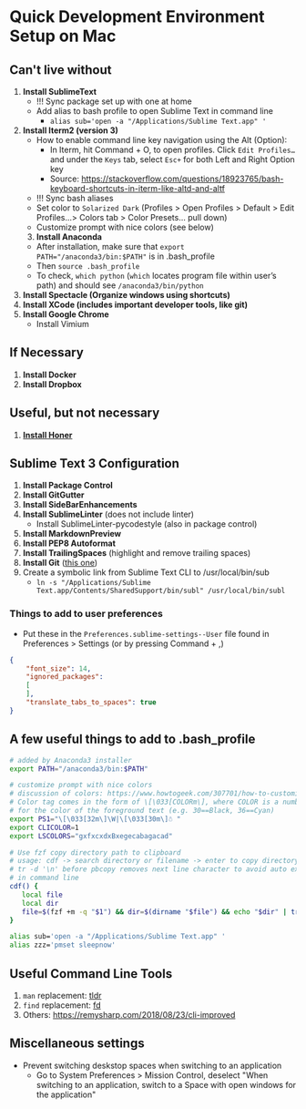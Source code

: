 # Quick Development Environment Setup on Mac

## Can't live without
1. __Install SublimeText__
	- !!! Sync package set up with one at home
	- Add alias to bash profile to open Sublime Text in command line
		- `alias sub='open -a "/Applications/Sublime Text.app" '`
2. __Install Iterm2 (version 3)__
	- How to enable command line key navigation using the Alt (Option):
		- In Iterm, hit Command + O, to open profiles. Click `Edit Profiles…` and under the `Keys` tab, select `Esc+` for both Left and Right Option key
		- Source: https://stackoverflow.com/questions/18923765/bash-keyboard-shortcuts-in-iterm-like-altd-and-altf
	- !!! Sync bash aliases
	- Set color to `Solarized Dark` (Profiles > Open Profiles > Default > Edit Profiles...> Colors tab > Color Presets... pull down)
	- Customize prompt with nice colors (see below)
	3. __Install Anaconda__
	- After installation, make sure that `export PATH="/anaconda3/bin:$PATH"` is in .bash_profile
	- Then `source .bash_profile`
	- To check, `which python` (`which` locates program file within user’s path) and should see `/anaconda3/bin/python`
4. __Install Spectacle (Organize windows using shortcuts)__
5. __Install XCode (includes important developer tools, like git)__
6. __Install Google Chrome__
	* Install Vimium

## If Necessary
1. __Install Docker__
2. __Install Dropbox__

## Useful, but not necessary
1. [__Install Honer__](https://github.com/puffnfresh/Honer.app)

## Sublime Text 3 Configuration
1. __Install Package Control__
2. __Install GitGutter__
3. __Install SideBarEnhancements__
4. __Install SublimeLinter__ (does not include linter)
	- Install SublimeLinter-pycodestyle (also in package control)
5. __Install MarkdownPreview__
6. __Install PEP8 Autoformat__
7. __Install TrailingSpaces__ (highlight and remove trailing spaces)
8. __Install Git__ ([this one](https://github.com/kemayo/sublime-text-git))
9. Create a symbolic link from Sublime Text CLI to /usr/local/bin/sub
	* `ln -s "/Applications/Sublime Text.app/Contents/SharedSupport/bin/subl" /usr/local/bin/subl`

### Things to add to user preferences
* Put these in the `Preferences.sublime-settings--User` file found in Preferences > Settings (or by pressing Command + ,)
```json
{
	"font_size": 14,
	"ignored_packages":
	[
	],
	"translate_tabs_to_spaces": true
}
```

## A few useful things to add to .bash_profile
```bash
# added by Anaconda3 installer
export PATH="/anaconda3/bin:$PATH"

# customize prompt with nice colors
# discussion of colors: https://www.howtogeek.com/307701/how-to-customize-and-colorize-your-bash-prompt/
# Color tag comes in the form of \[\033[COLORm\], where COLOR is a number
# for the color of the foreground text (e.g. 30==Black, 36==Cyan)
export PS1="\[\033[32m\]\W|\[\033[30m\]☃︎ "
export CLICOLOR=1
export LSCOLORS="gxfxcxdxBxegecabagacad"

# Use fzf copy directory path to clipboard
# usage: cdf -> search directory or filename -> enter to copy directory to clipboard
# tr -d '\n' before pbcopy removes next line character to avoid auto execution
# in command line
cdf() {
   local file
   local dir
   file=$(fzf +m -q "$1") && dir=$(dirname "$file") && echo "$dir" | tr -d '\n' | pbcopy
}

alias sub='open -a "/Applications/Sublime Text.app" '
alias zzz='pmset sleepnow'
```
## Useful Command Line Tools
1. `man` replacement: [tldr](https://tldr.sh/#installation)
2. `find` replacement: [fd](https://github.com/sharkdp/fd/)
3. Others: https://remysharp.com/2018/08/23/cli-improved

## Miscellaneous settings
* Prevent switching deskstop spaces when switching to an application
	- Go to System Preferences > Mission Control, deselect "When switching to an application, switch to a Space with open windows for the application"


